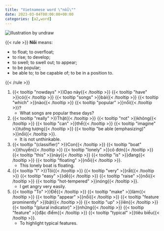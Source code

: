 ```yaml
---
title: "Vietnamese word \"nổi\""
date: 2023-03-04T00:00:00+00:00
categories: [a2,word]
---
```


![illustration by undraw](/images/undraw/undraw_Yacht_re_kkai.png)

{{< rule >}}
**Nổi** means:

- to float; to overfloat;
- to rise; to develop;
- to swell; to swell out; to appear;
- to be popular;
- be able to; to be capable of; to be in a position to.

{{< /rule >}}

1. {{< tooltip "nowdays" >}}Dạo này{{< /tooltip >}}
   {{< tooltip "have" >}}có{{< /tooltip >}}
   {{< tooltip "songs" >}}bài{{< /tooltip >}}
   {{< tooltip "which" >}}nào{{< /tooltip >}}
   {{< tooltip "popular" >}}nổi{{< /tooltip >}}?
    - What songs are popular these days?
2. {{< tooltip "really" >}}Thật{{< /tooltip >}}
   {{< tooltip "not" >}}không{{< /tooltip >}}
   {{< tooltip "can" >}}thể{{< /tooltip >}}
   {{< tooltip "imagine" >}}tưởng tượng{{< /tooltip >}}
   {{< tooltip "be able (emphasizing)" >}}nổi{{< /tooltip >}}.
    - It is not unthinkable.
3. {{< tooltip "(classifier)" >}}Con{{< /tooltip >}}
   {{< tooltip "boat" >}}thuyền{{< /tooltip >}}
   {{< tooltip "lonely" >}}cô đơn{{< /tooltip >}}
   {{< tooltip "this" >}}này{{< /tooltip >}}
   {{< tooltip "is" >}}đang{{< /tooltip >}}
   {{< tooltip "floating" >}}nổi{{< /tooltip >}}.
    - This lonely boat is floating.
4. {{< tooltip "I" >}}Tôi{{< /tooltip >}}
   {{< tooltip "very" >}}rất{{< /tooltip >}}
   {{< tooltip "easy" >}}dễ{{< /tooltip >}}
   {{< tooltip "raise" >}}nổi{{< /tooltip >}}
   {{< tooltip "hot-tempered" >}}nóng{{< /tooltip >}}.
    - I get angry very easily.
5. {{< tooltip "To" >}}Để{{< /tooltip >}}
   {{< tooltip "make" >}}làm{{< /tooltip >}}
   {{< tooltip "appear" >}}nổi{{< /tooltip >}}
   {{< tooltip "feature prominently" >}}bật{{< /tooltip >}}
   {{< tooltip "up" >}}lên{{< /tooltip >}}
   {{< tooltip "(plural indicator)" >}}những{{< /tooltip >}}
   {{< tooltip "feature" >}}đặc điểm{{< /tooltip >}}
   {{< tooltip "typical" >}}tiêu biểu{{< /tooltip >}}.
    - To highlight typical features.
